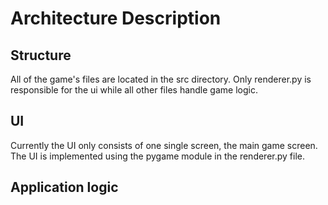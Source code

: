 # Architecture Description

## Structure
All of the game's files are located in the src directory. Only renderer.py is responsible for the ui while all other files handle game logic.


## UI
Currently the UI only consists of one single screen, the main game screen. The UI is implemented using the pygame module in the renderer.py file.

## Application logic


